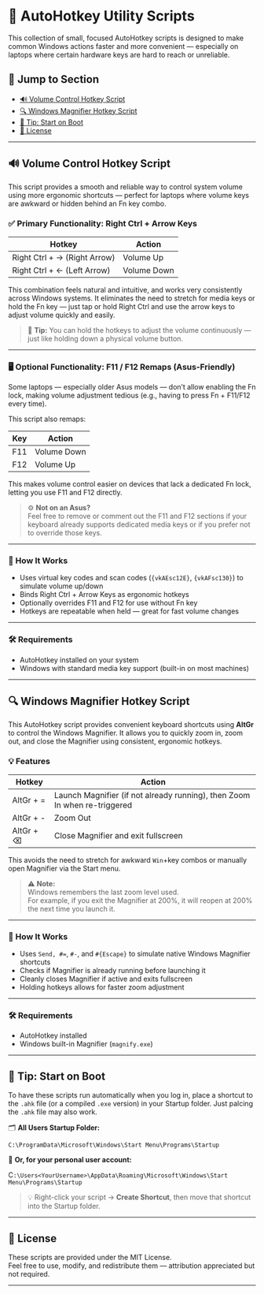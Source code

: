 # 🔧 AutoHotkey Utility Scripts

This collection of small, focused AutoHotkey scripts is designed to make common Windows actions faster and more convenient — especially on laptops where certain hardware keys are hard to reach or unreliable.

## 📄 Jump to Section

- [🔊 Volume Control Hotkey Script](#-volume-control-hotkey-script)
- [🔍 Windows Magnifier Hotkey Script](#-windows-magnifier-hotkey-script)
- [🧩 Tip: Start on Boot](#-tip-start-on-boot)
- [📜 License](#-license)

---

## 🔊 Volume Control Hotkey Script

This script provides a smooth and reliable way to control system volume using more ergonomic shortcuts — perfect for laptops where volume keys are awkward or hidden behind an Fn key combo.

### ✅ Primary Functionality: Right Ctrl + Arrow Keys

| Hotkey                 | Action        |
|------------------------|---------------|
| Right Ctrl + → (Right Arrow) | Volume Up     |
| Right Ctrl + ← (Left Arrow)  | Volume Down   |

This combination feels natural and intuitive, and works very consistently across Windows systems. It eliminates the need to stretch for media keys or hold the Fn key — just tap or hold Right Ctrl and use the arrow keys to adjust volume quickly and easily.

> 🔁 **Tip:** You can hold the hotkeys to adjust the volume continuously — just like holding down a physical volume button.

---

### 🖥 Optional Functionality: F11 / F12 Remaps (Asus-Friendly)

Some laptops — especially older Asus models — don’t allow enabling the Fn lock, making volume adjustment tedious (e.g., having to press Fn + F11/F12 every time).

This script also remaps:

| Key  | Action        |
|------|---------------|
| F11  | Volume Down   |
| F12  | Volume Up     |

This makes volume control easier on devices that lack a dedicated Fn lock, letting you use F11 and F12 directly.

> ⚙️ **Not on an Asus?**  
> Feel free to remove or comment out the F11 and F12 sections if your keyboard already supports dedicated media keys or if you prefer not to override those keys.

---

### 🧠 How It Works

- Uses virtual key codes and scan codes (`{vkAEsc12E}`, `{vkAFsc130}`) to simulate volume up/down
- Binds Right Ctrl + Arrow Keys as ergonomic hotkeys
- Optionally overrides F11 and F12 for use without Fn key
- Hotkeys are repeatable when held — great for fast volume changes

---

### 🛠 Requirements

- AutoHotkey installed on your system
- Windows with standard media key support (built-in on most machines)

---

## 🔍 Windows Magnifier Hotkey Script

This AutoHotkey script provides convenient keyboard shortcuts using **AltGr** to control the Windows Magnifier. It allows you to quickly zoom in, zoom out, and close the Magnifier using consistent, ergonomic hotkeys.

### 💡 Features

| Hotkey       | Action                                                                 |
|--------------|------------------------------------------------------------------------|
| AltGr + =    | Launch Magnifier (if not already running), then Zoom In when re-triggered |
| AltGr + -    | Zoom Out                                                               |
| AltGr + ⌫    | Close Magnifier and exit fullscreen                                    |

This avoids the need to stretch for awkward `Win`+key combos or manually open Magnifier via the Start menu.

> ⚠️ **Note:**  
> Windows remembers the last zoom level used.  
> For example, if you exit the Magnifier at 200%, it will reopen at 200% the next time you launch it.

---

### 🧠 How It Works

- Uses `Send, #=`, `#-`, and `#{Escape}` to simulate native Windows Magnifier shortcuts
- Checks if Magnifier is already running before launching it
- Cleanly closes Magnifier if active and exits fullscreen
- Holding hotkeys allows for faster zoom adjustment

---

### 🛠 Requirements

- AutoHotkey installed
- Windows built-in Magnifier (`magnify.exe`)

---

## 🧩 Tip: Start on Boot

To have these scripts run automatically when you log in, place a shortcut to the `.ahk` file (or a compiled `.exe` version) in your Startup folder. Just palcing the `.ahk` file may also work.

🗂 **All Users Startup Folder:**

`C:\ProgramData\Microsoft\Windows\Start Menu\Programs\Startup`


👤 **Or, for your personal user account:**

C`:\Users<YourUsername>\AppData\Roaming\Microsoft\Windows\Start Menu\Programs\Startup`


> 💡 Right-click your script → **Create Shortcut**, then move that shortcut into the Startup folder.

---

## 📜 License

These scripts are provided under the MIT License.  
Feel free to use, modify, and redistribute them — attribution appreciated but not required.

---
